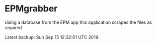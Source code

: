 # EPMgrabber
Using a database from the EPM app this application scrapes the files as required


Latest backup: Sun Sep 15 12:32:01 UTC 2019
